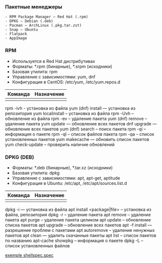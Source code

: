 ### Пакетные менеджеры
    - RPM Package Manager – Red Hat (.rpm)
    - DPKG – Debian (.deb)
    - Pacman – ArchLinux (.pkg.tar.zst)
    - Snap – Ubuntu
    - Flatpack
    - AppImage
### RPM
- Используется в Red Hat дистрибутивах
- Форматы: *.rpm (бинарные), *.srpm (исходники)
- Базовая утилита: rpm
- Управление с зависимостями: yum, dnf
- Конфигурация в CentOS: /etc/yum, /etc/yum.repos.d

|Команда|Назначение|
|---|---|
|||
rpm -ivh <file> - установка из файла
yum (dnf) install <package> — установка из репозитория
yum localinstall <file> – установка из файла
rpm -Uvh <file> – обновление из файла
rpm -ev <package> – удаление пакета
yum (dnf) remove <package> – удаление пакета
yum update — обновление всех пакетов
dnf upgrade — обновление всех пакетов
yum (dnf) search – поиск пакета
rpm -qi <package> – информация о пакете
rpm -ql <package> – список файлов пакета
rpm -qa – список установленных пакетов
yum makecache — обновить список пакетов
yum check-update – проверить наличие обновлений

### DPKG (DEB)

 - Форматы: *.deb (бинарные), *.tar.xz (исходники)
 - Базовая утилита: dpkg
 - Управление с зависимостями: apt, apt-get, aptitude
 - Конфигурация в Ubuntu: /etc/apt, /etc/apt/sources.list.d

|Команда|Назначение|
|---|---|
|||
dpkg -i <file> — установка из файла
apt install <package\|file> – установка из файла, репозитория
dpkg -r <package> – удаление пакета
apt remove <package> – удаление пакета
apt purge <package> – удаление пакета целиком
apt update – обновление списка пакетов
apt upgrade – обновление всех пакетов
apt -f install — разрешение проблем с пакетами
apt autoremove – удаление ненужных пакетов
apt clean — удалить скачанные пакеты
apt list <pattern> – список пакетов по названию
apt-cache showpkg <package> – информация о пакете
dpkg -L <package> – список установленных файлов

[exemple shellspec.spec](https://github.com/nixuser/package-example/blob/main/shellspec.spec)
